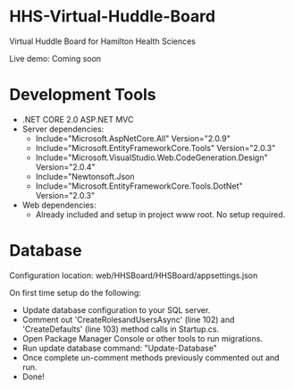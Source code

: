 # HHS-Virtual-Huddle-Board
Virtual Huddle Board for Hamilton Health Sciences

Live demo: Coming soon

# Development Tools
- .NET CORE 2.0 ASP.NET MVC
- Server dependencies:
  - Include="Microsoft.AspNetCore.All" Version="2.0.9"
  - Include="Microsoft.EntityFrameworkCore.Tools" Version="2.0.3"
  - Include="Microsoft.VisualStudio.Web.CodeGeneration.Design" Version="2.0.4"
  - Include="Newtonsoft.Json
  - Include="Microsoft.EntityFrameworkCore.Tools.DotNet" Version="2.0.3"
- Web dependencies:
  - Already included and setup in project www root. No setup required.

# Database
Configuration location: web/HHSBoard/HHSBoard/appsettings.json

On first time setup do the following:
- Update database configuration to your SQL server.
- Comment out 'CreateRolesandUsersAsync' (line 102) and 'CreateDefaults' (line 103) method calls in Startup.cs.
- Open Package Manager Console or other tools to run migrations.
- Run update database command: "Update-Database"
- Once complete un-comment methods previously commented out and run.
- Done!
